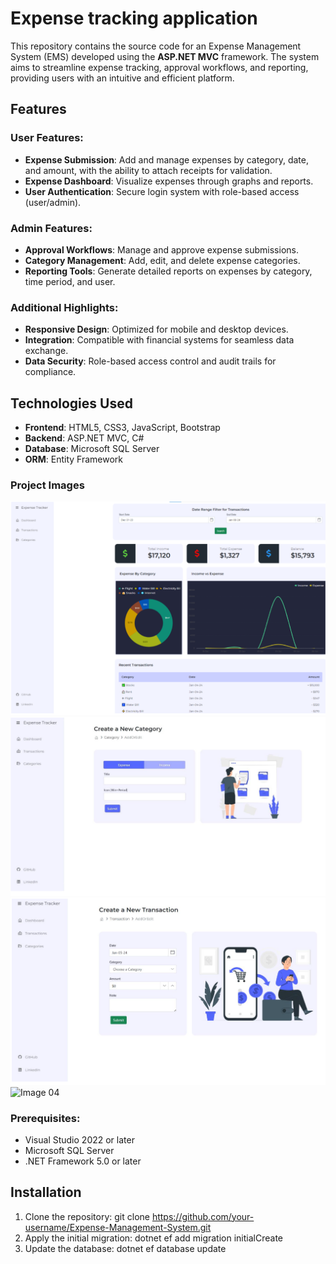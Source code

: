 # Expense tracking application

This repository contains the source code for an Expense Management System (EMS) developed using the **ASP.NET MVC** framework. The system aims to streamline expense tracking, approval workflows, and reporting, providing users with an intuitive and efficient platform.

## Features

### User Features:
- **Expense Submission**: Add and manage expenses by category, date, and amount, with the ability to attach receipts for validation.
- **Expense Dashboard**: Visualize expenses through graphs and reports.
- **User Authentication**: Secure login system with role-based access (user/admin).

### Admin Features:
- **Approval Workflows**: Manage and approve expense submissions.
- **Category Management**: Add, edit, and delete expense categories.
- **Reporting Tools**: Generate detailed reports on expenses by category, time period, and user.

### Additional Highlights:
- **Responsive Design**: Optimized for mobile and desktop devices.
- **Integration**: Compatible with financial systems for seamless data exchange.
- **Data Security**: Role-based access control and audit trails for compliance.

## Technologies Used
- **Frontend**: HTML5, CSS3, JavaScript, Bootstrap
- **Backend**: ASP.NET MVC, C#
- **Database**: Microsoft SQL Server
- **ORM**: Entity Framework

### Project Images

![Image 01](project_images/01.PNG)
![Image 02](project_images/02.PNG)
![Image 03](project_images/03.PNG)
![Image 04](project_images/4.PNG)

### Prerequisites:
- Visual Studio 2022 or later
- Microsoft SQL Server
- .NET Framework 5.0 or later



## Installation
1. Clone the repository:
   git clone https://github.com/your-username/Expense-Management-System.git
2. Apply the initial migration:
   dotnet ef add migration initialCreate
3. Update the database:
   dotnet ef database update
